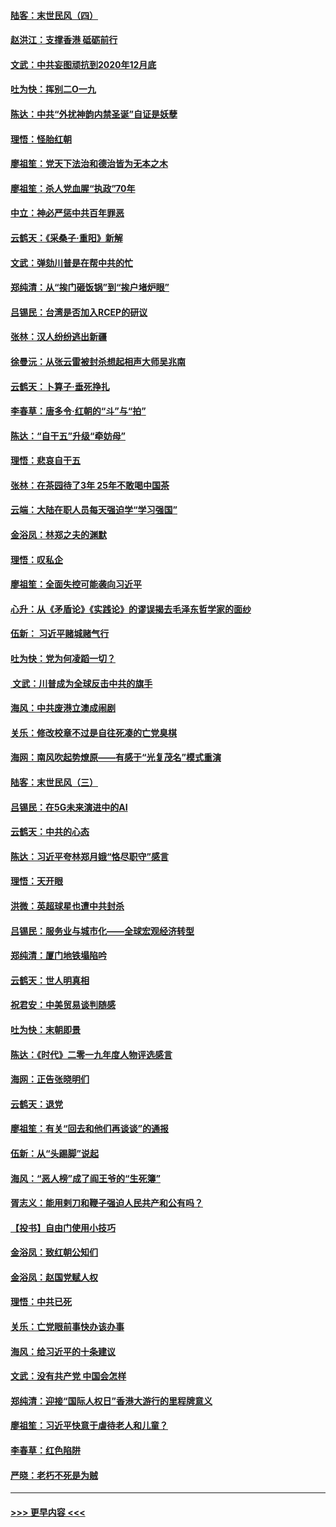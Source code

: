 #### [陆客：末世民风（四）](../pages/nsc993/n11749203.md?t=12280844) 
#### [赵洪江：支撑香港 砥砺前行](../pages/nsc993/n11748482.md?t=12280844) 
#### [文武：中共妄图顽抗到2020年12月底](../pages/nsc993/n11748446.md?t=12280844) 
#### [吐为快：挥别二O一九](../pages/nsc993/n11748411.md?t=12280844) 
#### [陈达：中共“外扰神韵内禁圣诞”自证是妖孽](../pages/nsc993/n11748226.md?t=12280844) 
#### [理悟：怪胎红朝](../pages/nsc993/n11748206.md?t=12280844) 
#### [廖祖笙：党天下法治和德治皆为无本之木](../pages/nsc993/n11748135.md?t=12280844) 
#### [廖祖笙：杀人党血腥“执政”70年](../pages/nsc993/n11745144.md?t=12280844) 
#### [中立：神必严惩中共百年罪恶](../pages/nsc993/n11744970.md?t=12280844) 
#### [云鹤天：《采桑子‧重阳》新解](../pages/nsc993/n11744948.md?t=12280844) 
#### [文武：弹劾川普是在帮中共的忙](../pages/nsc993/n11744758.md?t=12280844) 
#### [郑纯清：从“挨门砸饭锅”到“挨户堵炉眼”](../pages/nsc993/n11744745.md?t=12280844) 
#### [吕锡民：台湾是否加入RCEP的研议](../pages/nsc993/n11744701.md?t=12280844) 
#### [张林：汉人纷纷逃出新疆](../pages/nsc993/n11743530.md?t=12280844) 
#### [徐曼沅：从张云雷被封杀想起相声大师吴兆南](../pages/nsc993/n11741816.md?t=12280844) 
#### [云鹤天：卜算子‧垂死挣扎](../pages/nsc993/n11739956.md?t=12280844) 
#### [李春草：唐多令‧红朝的“斗”与“拍”](../pages/nsc993/n11739830.md?t=12280844) 
#### [陈达：“自干五”升级“牵妨母”](../pages/nsc993/n11739724.md?t=12280844) 
#### [理悟：悲哀自干五](../pages/nsc993/n11739547.md?t=12280844) 
#### [张林：在茶园待了3年 25年不敢喝中国茶](../pages/nsc993/n11739240.md?t=12280844) 
#### [云端：大陆在职人员每天强迫学“学习强国”](../pages/nsc993/n11738735.md?t=12280844) 
#### [金浴凤：林郑之夫的渊默](../pages/nsc993/n11737735.md?t=12280844) 
#### [理悟：叹私企](../pages/nsc993/n11737715.md?t=12280844) 
#### [廖祖笙：全面失控可能袭向习近平](../pages/nsc993/n11737704.md?t=12280844) 
#### [心升：从《矛盾论》《实践论》的谬误揭去毛泽东哲学家的面纱](../pages/nsc993/n11736962.md?t=12280844) 
#### [伍新： 习近平赌城赌气行](../pages/nsc993/n11736929.md?t=12280844) 
#### [吐为快：党为何凌蹈一切？](../pages/nsc993/n11736915.md?t=12280844) 
#### [ 文武：川普成为全球反击中共的旗手](../pages/nsc993/n11736882.md?t=12280844) 
#### [海风：中共废港立澳成闹剧](../pages/nsc993/n11735857.md?t=12280844) 
#### [关乐：修改校章不过是自往死凑的亡党臭棋](../pages/nsc993/n11735097.md?t=12280844) 
#### [海网：南风吹起势燎原——有感于“光复茂名”模式重演](../pages/nsc993/n11732308.md?t=12280844) 
#### [陆客：末世民风（三）](../pages/nsc993/n11732211.md?t=12280844) 
#### [吕锡民：在5G未来演进中的AI](../pages/nsc993/n11730010.md?t=12280844) 
#### [云鹤天：中共的心态](../pages/nsc993/n11729906.md?t=12280844) 
#### [陈达：习近平夸林郑月娥“恪尽职守”感言](../pages/nsc993/n11729881.md?t=12280844) 
#### [理悟：天开眼](../pages/nsc993/n11729699.md?t=12280844) 
#### [洪微：英超球星也遭中共封杀](../pages/nsc993/n11727243.md?t=12280844) 
#### [吕锡民：服务业与城市化——全球宏观经济转型](../pages/nsc993/n11725845.md?t=12280844) 
#### [郑纯清：厦门地铁塌陷吟](../pages/nsc993/n11725813.md?t=12280844) 
#### [云鹤天：世人明真相](../pages/nsc993/n11725621.md?t=12280844) 
#### [祝君安：中美贸易谈判随感](../pages/nsc993/n11725609.md?t=12280844) 
#### [吐为快：末朝即景](../pages/nsc993/n11723365.md?t=12280844) 
#### [陈达：《时代》二零一九年度人物评选感言](../pages/nsc993/n11723337.md?t=12280844) 
#### [海网：正告张晓明们](../pages/nsc993/n11723228.md?t=12280844) 
#### [云鹤天：退党](../pages/nsc993/n11723056.md?t=12280844) 
#### [廖祖笙：有关“回去和他们再谈谈”的通报](../pages/nsc993/n11722442.md?t=12280844) 
#### [伍新：从“头踢脚”说起](../pages/nsc993/n11722429.md?t=12280844) 
#### [海风：“恶人榜”成了阎王爷的“生死簿”](../pages/nsc993/n11722272.md?t=12280844) 
#### [胥志义：能用剌刀和鞭子强迫人民共产和公有吗？](../pages/nsc993/n11720569.md?t=12280844) 
#### [【投书】自由门使用小技巧](../pages/nsc993/n11720180.md?t=12280844) 
#### [金浴凤：致红朝公知们](../pages/nsc993/n11720563.md?t=12280844) 
#### [金浴凤：赵国党赋人权](../pages/nsc993/n11720533.md?t=12280844) 
#### [理悟：中共已死](../pages/nsc993/n11720233.md?t=12280844) 
#### [关乐：亡党眼前事快办该办事](../pages/nsc993/n11719160.md?t=12280844) 
#### [海风：给习近平的十条建议](../pages/nsc993/n11717616.md?t=12280844) 
#### [文武：没有共产党 中国会怎样](../pages/nsc993/n11717584.md?t=12280844) 
#### [郑纯清：迎接“国际人权日”香港大游行的里程牌意义](../pages/nsc993/n11717417.md?t=12280844) 
#### [廖祖笙：习近平快意于虐待老人和儿童？](../pages/nsc993/n11715313.md?t=12280844) 
#### [李春草：红色陷阱](../pages/nsc993/n11715029.md?t=12280844) 
#### [严晓：老朽不死是为贼](../pages/nsc993/n11712910.md?t=12280844) 

----
#### [ >>> 更早内容 <<< ](../indexes/nsc993-earlier.md)
